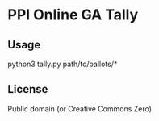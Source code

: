 # PPI Online GA Tally

## Usage

python3 tally.py path/to/ballots/*

## License

Public domain (or Creative Commons Zero)
